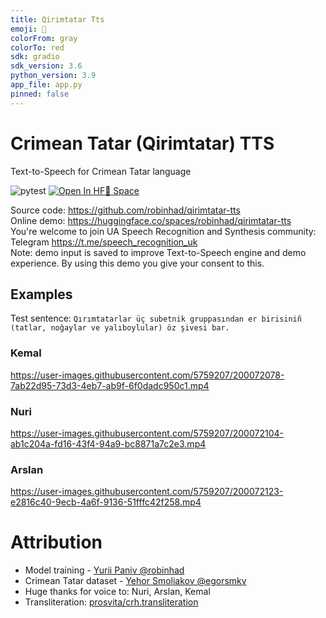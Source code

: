 ```yaml
---
title: Qirimtatar Tts
emoji: 🦀
colorFrom: gray
colorTo: red
sdk: gradio
sdk_version: 3.6
python_version: 3.9
app_file: app.py
pinned: false
---
```


# Crimean Tatar (Qirimtatar) TTS
Text-to-Speech for Crimean Tatar language

![pytest](https://github.com/robinhad/qirimtatar-tts/actions/workflows/tests.yml/badge.svg) [![Open In HF🤗 Space ](https://img.shields.io/badge/Open%20Demo-%F0%9F%A4%97%20Space-yellow)](https://huggingface.co/spaces/robinhad/qirimtatar-tts)

Source code: https://github.com/robinhad/qirimtatar-tts  
Online demo: https://huggingface.co/spaces/robinhad/qirimtatar-tts  
You're welcome to join UA Speech Recognition and Synthesis community: Telegram https://t.me/speech_recognition_uk  
Note: demo input is saved to improve Text-to-Speech engine and demo experience. By using this demo you give your consent to this.  

## Examples
Test sentence:
`Qırımtatarlar üç subetnik gruppasından er birisiniñ (tatlar, noğaylar ve yalıboylular) öz şivesi bar.`  

### Kemal

https://user-images.githubusercontent.com/5759207/200072078-7ab22d95-73d3-4eb7-ab9f-6f0dadc950c1.mp4

### Nuri

https://user-images.githubusercontent.com/5759207/200072104-ab1c204a-fd16-43f4-94a9-bc8871a7c2e3.mp4

### Arslan

https://user-images.githubusercontent.com/5759207/200072123-e2816c40-9ecb-4a6f-9136-51fffc42f258.mp4

# Attribution

- Model training - [Yurii Paniv @robinhad](https://github.com/robinhad)   
- Crimean Tatar dataset - [Yehor Smoliakov @egorsmkv](https://github.com/egorsmkv)   
- Huge thanks for voice to: Nuri, Arslan, Kemal  
- Transliteration: [prosvita/crh.transliteration](https://github.com/prosvita/crh.transliteration)  
